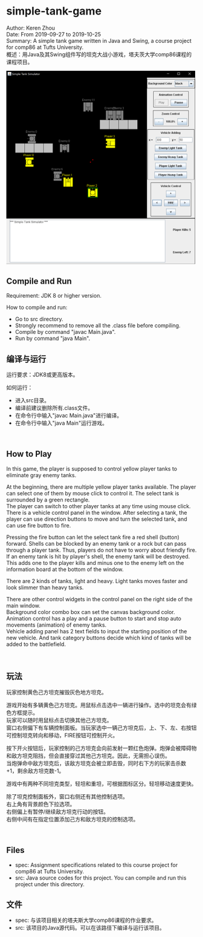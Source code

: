 # simple-tank-game
Author: Keren Zhou  
Date: From 2019-09-27 to 2019-10-25  
Summary: A simple tank game written in Java and Swing, a course project for comp86 at Tufts University.  
概述：用Java及其Swing组件写的坦克大战小游戏，塔夫茨大学comp86课程的课程项目。  

<img src="resource/screenshot.png" alt="screen shot" width="500"/>

<br>

## Compile and Run
Requirement: JDK 8 or higher version.  

How to compile and run:
* Go to src directory.
* Strongly recommend to remove all the .class file before compiling.
* Compile by command "javac Main.java".
* Run by command "java Main".

## 编译与运行
运行要求：JDK8或更高版本。  

如何运行：
* 进入src目录。
* 编译前建议删除所有.class文件。
* 在命令行中输入"javac Main.java"进行编译。
* 在命令行中输入"java Main"运行游戏。

<br>

## How to Play

In this game, the player is supposed to control yellow player tanks to eliminate gray enemy tanks.  

At the beginning, there are multiple yellow player tanks available. The player can select one of them by mouse click to control it. The select tank is surrounded by a green rectangle.  
The player can switch to other player tanks at any time using mouse click.  
There is a vehicle control panel in the window. After selecting a tank, the player can use direction buttons to move and turn the selected tank, and can use fire button to fire.  

Pressing the fire button can let the select tank fire a red shell (button) forward. 
Shells can be blocked by an enemy tank or a rock but can pass through a 
player tank. Thus, players do not have to worry about friendly fire.  
If an enemy tank is hit by player's shell, the enemy tank will be destroyed. This adds one to the player kills and minus one to the enemy left on the information board at the bottom of the window.  

There are 2 kinds of tanks, light and heavy. Light tanks moves faster and look slimmer than heavy tanks.  

There are other control widgets in the control panel on the right side 
of the main window.  
Background color combo box can set the canvas background color.  
Animation control has a play and a pause button to start and stop auto 
movements (animation) of enemy tanks.  
Vehicle adding panel has 2 text fields to input the starting position of 
the new vehicle. And tank category buttons decide which kind of tanks will 
be added to the battlefield.  

<br>

## 玩法
玩家控制黄色己方坦克摧毁灰色地方坦克。  

游戏开始有多辆黄色己方坦克。用鼠标点击选中一辆进行操作。选中的坦克会有绿色方框提示。  
玩家可以随时用鼠标点击切换其他己方坦克。  
窗口右侧偏下有车辆控制面板。当玩家选中一辆己方坦克后，上、下、左、右按钮可控制坦克转向和移动，FIRE按钮可控制开火。  

按下开火按钮后，玩家控制的己方坦克会向前发射一颗红色炮弹。炮弹会被障碍物和敌方坦克阻挡，但会直接穿过其他己方坦克。因此，无需担心误伤。  
当炮弹命中敌方坦克后，该敌方坦克会被立即击毁，同时右下方的玩家击杀数+1，剩余敌方坦克数-1。  

游戏中有两种不同坦克类型，轻坦和重坦，可根据图标区分。轻坦移动速度更快。  

除了坦克控制面板外，窗口右侧还有其他控制选项。  
右上角有背景颜色下拉选项。  
右侧偏上有暂停/继续敌方坦克行动的按钮。  
右侧中间有在指定位置添加己方和敌方坦克的控制选项。  

<br>

## Files
* spec: Assignment specifications related to this course project for comp86 at Tufts University.
* src: Java source codes for this project. You can compile and run this project under this directory.

## 文件
* spec: 与该项目相关的塔夫斯大学comp86课程的作业要求。
* src: 该项目的Java源代码。可以在该路径下编译与运行该项目。
